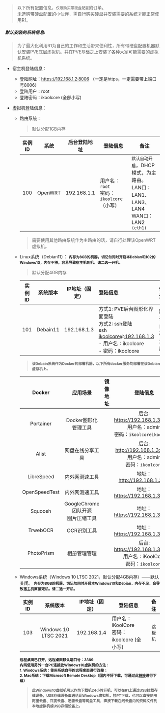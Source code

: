 

> 以下所有配置信息，`仅限购买带硬盘配置`的订单。<br>未选购带硬盘配置的小伙伴，需自行购买硬盘并安装需要的系统才能正常使用R1。

##### 默认安装的系统信息:

> 为了最大化利用R1为自己的工作和生活带来便利性，所有带硬盘配置机器默认安装PVE底层虚拟机。并在PVE基础之上安装了各种大家可能需要的虚拟机系统。

- 宿主机登陆信息：

  - 登陆网址：https://192.168.1.2:8006 （一定是https，一定需要带上端口号8006）
  - 登陆用户：root
  - 登陆密码：ikoolcore (全部小写)

- 虚拟机登陆信息：

  - 路由系统：

    > 默认分配1GB内存

    | 实例ID |  系统   | 后台登陆地址 | 登陆信息                                    | 备注                                                         |
    | :----: | :-----: | ------------ | ------------------------------------------- | ------------------------------------------------------------ |
    |  100   | OpenWRT | 192.168.1.1  | 用户名：`root`<br>密码：`ikoolcore`（小写） | `默认自动开启`，DHCP模式，为主路由。<br>LAN口：LAN1、LAN3、LAN4<br>WAN口：LAN2 `(eth1)` |

    > 需要使用其他路由系统作为主路由的话，请自行处理该OpenWRT虚拟机。

  - Linux系统（Debian11）：
    <small>**内存为8GB的机器，切记勿同时开启本Debian和102的Windows10，内存不够，容易导致宿主机死机。请二选一开机。**</small>
  
    > 默认分配4GB内存
  
    | 实例ID | 系统版本 | IP地址（固定） | 登陆信息                                                     |     备注     |
    | ------ | :------: | :------------: | :----------------------------------------------------------- | :----------: |
    | 101    | Debain11 |  192.168.1.3   | 方式1: PVE后台图形化界面登陆<br>方式2: ssh登陆<br />ssh ikoolcore@192.168.1.3<br />- 用户名：ikoolcore<br />- 密码：ikoolcore | 默认自动开启 |
  
    > **<small>该Debain系统作为Docker的部署机器，以下所有docker服务均部署在该Debian虚拟机上。</small>**
  
    |    Docker     |               应用场景               | 镜像地址 |                           登陆信息                           | 备注 |
    | :-----------: | :----------------------------------: | :------: | :----------------------------------------------------------: | :--: |
    |   Portainer   |         Docker图形化管理工具         |          | 后台: https://192.168.1.3:9443<br>用户名：admin<br>密码：`ikoolcoreikoolcore` |      |
    |     Alist     |           网盘在线分享工具           |          | 后台: http://192.168.1.3:5244<br/>用户名：admin<br/>密码：`ikoolcore` |      |
    |  LibreSpeed   |            内外网测速工具            |          |                 地址：http://192.168.1.3:86                  |      |
    | OpenSpeedTest |            内外网测速工具            |          |                地址：https://192.168.1.3:3000                |      |
    |    Squoosh    | GoogleChrome团队开源<br>图片压缩工具 |          |                地址：https://192.168.1.3:7701                |      |
    |   TrwebOCR    |             OCR识别工具              |          |                地址：https://192.168.1.3:8089                |      |
    |  PhotoPrism   |             相册管理管理             |          | 后台: https://192.168.1.3:2342<br/>用户名：iKoolCore<br/>密码：`ikoolcore` |      |
    
  - Windows系统（Windows 10 LTSC 2021，默认分配4GB内存）——默认关闭。
    <small>**内存为8GB的机器，切记勿同时开启本Windows10和Debian，内存不足，会导致宿主机直接死机。请二选一开机。**</small>
    
    | 实例ID |       系统版本       | IP地址（固定） | 登陆信息                                      |   备注   |
    | :----: | :------------------: | :------------: | --------------------------------------------- | :------: |
    |  103   | Windows 10 LTSC 2021 |  192.168.1.4   | 用户名：iKoolCore<br>密码：ikoolcore (全小写) | `跳板机` |
    
    <small>**远程桌面已打开，远程桌面默认端口号：3389<br>内网使用另外一台PC连接此Windows10虚拟机的方法：<br>1. Windows系统：使用系统自带的远程桌面进行连接；<br>2. Mac系统：下载Microsoft Remote Desktop（国内不好下载，可通过此[链接]()进行下载）**</small>
    
    > <small>**此Windows10虚拟机可以作为下载机24小时开机，可以在R1上通过USB挂载存储设备，USB存储设备直通给此Windows虚拟机，挂PT下载，也可以直接使用阿里云盘、百度云盘、迅雷云盘等网盘工具，直接下载在线云盘内的资料文件到本地虚拟机或USB存储设备上。**</small>



